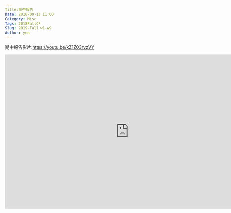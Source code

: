 ```yaml
---
Title:期中報告 
Date: 2018-09-10 11:00
Category: Misc
Tags: 2018FallCP
Slug: 2019-Fall w1-w9
Author: yen
---
```

期中報告影片:<a href="https://youtu.be/kZ1ZO3rvzVY">https://youtu.be/kZ1ZO3rvzVY</a></p>
<iframe width="800" height="500" src="https://www.youtube/embed/kZ1ZO3rvzVY" frameborder="0" allow="accelerometer; autoplay; encrypted-media; gyroscope; picture-in-picture" allowfullscreen></iframe>